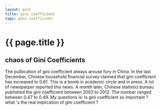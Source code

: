 ```yaml
---
layout: post
title: gini coefficient
tags: gini coefficinet
---
```


{{ page.title }}
================

## chaos of Gini Coefficients

The pulbication of gini coefficient always arouse fury in China. In the last December, Chinese household financial survey claimed that gini coefficient has increased to 0.61. This is a bomb in academic circle and in press. A lot of newsparper reported this news. A month later, Chinese statisticl bureau published the gini coefficient between 2003 to 2012. The number ranged between 0.47 to 0.49. My questions is:  Is gini coefficient so important ? what 's the real implication of gini coefficient ?
